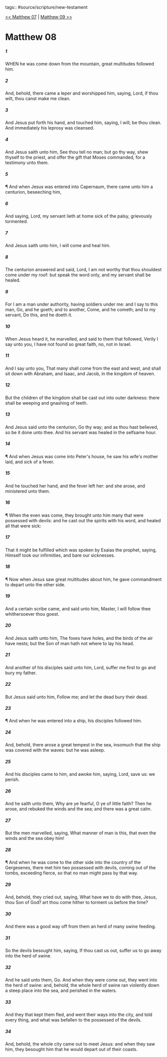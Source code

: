 tags:: #source/scripture/new-testament

[<< Matthew 07](source/scripture/new-testament/01_Matthew/Matthew_07.md) | [Matthew 09 >>](source/scripture/new-testament/01_Matthew/Matthew_09.md)

# Matthew 08

##### 1

WHEN he was come down from the mountain, great multitudes followed him.

##### 2

And, behold, there came a leper and worshipped him, saying, Lord, if thou wilt, thou canst make me clean.

##### 3

And Jesus put forth his hand, and touched him, saying, I will; be thou clean. And immediately his leprosy was cleansed.

##### 4

And Jesus saith unto him, See thou tell no man; but go thy way, shew thyself to the priest, and offer the gift that Moses commanded, for a testimony unto them.

##### 5

¶ And when Jesus was entered into Capernaum, there came unto him a centurion, beseeching him,

##### 6

And saying, Lord, my servant lieth at home sick of the palsy, grievously tormented.

##### 7

And Jesus saith unto him, I will come and heal him.

##### 8

The centurion answered and said, Lord, I am not worthy that thou shouldest come under my roof: but speak the word only, and my servant shall be healed.

##### 9

For I am a man under authority, having soldiers under me: and I say to this man, Go, and he goeth; and to another, Come, and he cometh; and to my servant, Do this, and he doeth it.

##### 10

When Jesus heard it, he marvelled, and said to them that followed, Verily I say unto you, I have not found so great faith, no, not in Israel.

##### 11

And I say unto you, That many shall come from the east and west, and shall sit down with Abraham, and Isaac, and Jacob, in the kingdom of heaven.

##### 12

But the children of the kingdom shall be cast out into outer darkness: there shall be weeping and gnashing of teeth.

##### 13

And Jesus said unto the centurion, Go thy way; and as thou hast believed, so be it done unto thee. And his servant was healed in the selfsame hour.

##### 14

¶ And when Jesus was come into Peter's house, he saw his wife's mother laid, and sick of a fever.

##### 15

And he touched her hand, and the fever left her: and she arose, and ministered unto them.

##### 16

¶ When the even was come, they brought unto him many that were possessed with devils: and he cast out the spirits with his word, and healed all that were sick:

##### 17

That it might be fulfilled which was spoken by Esaias the prophet, saying, Himself took our infirmities, and bare our sicknesses.

##### 18

¶ Now when Jesus saw great multitudes about him, he gave commandment to depart unto the other side.

##### 19

And a certain scribe came, and said unto him, Master, I will follow thee whithersoever thou goest.

##### 20

And Jesus saith unto him, The foxes have holes, and the birds of the air have nests; but the Son of man hath not where to lay his head.

##### 21

And another of his disciples said unto him, Lord, suffer me first to go and bury my father.

##### 22

But Jesus said unto him, Follow me; and let the dead bury their dead.

##### 23

¶ And when he was entered into a ship, his disciples followed him.

##### 24

And, behold, there arose a great tempest in the sea, insomuch that the ship was covered with the waves: but he was asleep.

##### 25

And his disciples came to him, and awoke him, saying, Lord, save us: we perish.

##### 26

And he saith unto them, Why are ye fearful, O ye of little faith? Then he arose, and rebuked the winds and the sea; and there was a great calm.

##### 27

But the men marvelled, saying, What manner of man is this, that even the winds and the sea obey him!

##### 28

¶ And when he was come to the other side into the country of the Gergesenes, there met him two possessed with devils, coming out of the tombs, exceeding fierce, so that no man might pass by that way.

##### 29

And, behold, they cried out, saying, What have we to do with thee, Jesus, thou Son of God? art thou come hither to torment us before the time?

##### 30

And there was a good way off from them an herd of many swine feeding.

##### 31

So the devils besought him, saying, If thou cast us out, suffer us to go away into the herd of swine.

##### 32

And he said unto them, Go. And when they were come out, they went into the herd of swine: and, behold, the whole herd of swine ran violently down a steep place into the sea, and perished in the waters.

##### 33

And they that kept them fled, and went their ways into the city, and told every thing, and what was befallen to the possessed of the devils.

##### 34

And, behold, the whole city came out to meet Jesus: and when they saw him, they besought him that he would depart out of their coasts.
